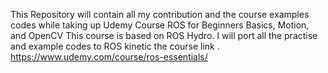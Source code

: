 This Repository will contain all my contribution and the course examples codes  while taking up Udemy Course ROS for Beginners Basics, Motion, and OpenCV This course is based on ROS Hydro. I will port all the practise and example codes to ROS kinetic
the course link . https://www.udemy.com/course/ros-essentials/

